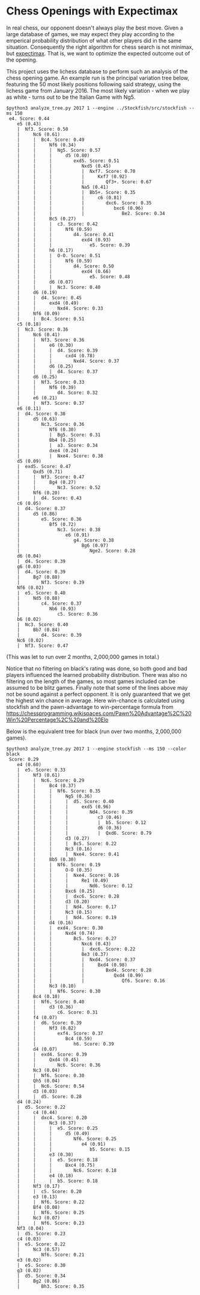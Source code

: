 # Chess Openings with Expectimax
In real chess, our opponent doesn't always play the best move.
Given a large database of games, we may expect they play according to the emperical probability distribution of what other players did in the same situation.
Consequently the right algorithm for chess search is not minimax, but [expectimax](https://www.youtube.com/watch?v=jaFRyzp7yWw).
That is, we want to optimize the expected outcome out of the opening.

This project uses the lichess database to perform such an analysis of the chess opening game.
An example run is the principal variation tree below, featuring the 50 most likely positions following said strategy, using the lichess game from January 2016.
The most likely variation - when we play as white - turns out to be the Italian Game with Ng5.

```
$python3 analyze_tree.py 2017 1 --engine ../Stockfish/src/stockfish --ms 150
 e4. Score: 0.44
    e5 (0.43)
    |  Nf3. Score: 0.50
    |     Nc6 (0.61)
    |     |  Bc4. Score: 0.49
    |     |     Nf6 (0.34)
    |     |     |  Ng5. Score: 0.57
    |     |     |     d5 (0.80)
    |     |     |        exd5. Score: 0.51
    |     |     |           Nxd5 (0.45)
    |     |     |           |  Nxf7. Score: 0.70
    |     |     |           |     Kxf7 (0.92)
    |     |     |           |        Qf3+. Score: 0.67
    |     |     |           Na5 (0.41)
    |     |     |           |  Bb5+. Score: 0.35
    |     |     |           |     c6 (0.81)
    |     |     |           |        dxc6. Score: 0.35
    |     |     |           |           bxc6 (0.96)
    |     |     |           |              Be2. Score: 0.34
    |     |     Bc5 (0.27)
    |     |     |  c3. Score: 0.42
    |     |     |     Nf6 (0.59)
    |     |     |        d4. Score: 0.41
    |     |     |           exd4 (0.93)
    |     |     |              e5. Score: 0.39
    |     |     h6 (0.17)
    |     |     |  O-O. Score: 0.51
    |     |     |     Nf6 (0.59)
    |     |     |        d4. Score: 0.50
    |     |     |           exd4 (0.66)
    |     |     |              e5. Score: 0.48
    |     |     d6 (0.07)
    |     |     |  Nc3. Score: 0.40
    |     d6 (0.19)
    |     |  d4. Score: 0.45
    |     |     exd4 (0.49)
    |     |        Nxd4. Score: 0.33
    |     Nf6 (0.09)
    |     |  Bc4. Score: 0.51
    c5 (0.18)
    |  Nc3. Score: 0.36
    |     Nc6 (0.41)
    |     |  Nf3. Score: 0.36
    |     |     e6 (0.30)
    |     |     |  d4. Score: 0.39
    |     |     |     cxd4 (0.78)
    |     |     |        Nxd4. Score: 0.37
    |     |     d6 (0.25)
    |     |     |  d4. Score: 0.37
    |     d6 (0.25)
    |     |  Nf3. Score: 0.33
    |     |     Nf6 (0.39)
    |     |        d4. Score: 0.32
    |     e6 (0.21)
    |     |  Nf3. Score: 0.37
    e6 (0.11)
    |  d4. Score: 0.38
    |     d5 (0.63)
    |        Nc3. Score: 0.36
    |           Nf6 (0.30)
    |           |  Bg5. Score: 0.31
    |           Bb4 (0.25)
    |           |  a3. Score: 0.34
    |           dxe4 (0.24)
    |           |  Nxe4. Score: 0.38
    d5 (0.09)
    |  exd5. Score: 0.47
    |     Qxd5 (0.71)
    |     |  Nf3. Score: 0.47
    |     |     Bg4 (0.27)
    |     |        Nc3. Score: 0.52
    |     Nf6 (0.20)
    |     |  d4. Score: 0.43
    c6 (0.05)
    |  d4. Score: 0.37
    |     d5 (0.86)
    |        e5. Score: 0.36
    |           Bf5 (0.72)
    |              Nc3. Score: 0.38
    |                 e6 (0.91)
    |                    g4. Score: 0.38
    |                       Bg6 (0.97)
    |                          Nge2. Score: 0.28
    d6 (0.04)
    |  d4. Score: 0.39
    g6 (0.03)
    |  d4. Score: 0.39
    |     Bg7 (0.88)
    |        Nf3. Score: 0.39
    Nf6 (0.02)
    |  e5. Score: 0.40
    |     Nd5 (0.88)
    |        c4. Score: 0.37
    |           Nb6 (0.93)
    |              c5. Score: 0.36
    b6 (0.02)
    |  Nc3. Score: 0.40
    |     Bb7 (0.84)
    |        d4. Score: 0.39
    Nc6 (0.02)
    |  Nf3. Score: 0.47
```
(This was let to run over 2 months, 2,000,000 games in total.)

Notice that no filtering on black's rating was done, so both good and bad players influenced the learned probability distribution. 
There was also no filtering on the length of the games, so most games included can be assumed to be blitz games.
Finally note that some of the lines above may not be sound against a perfect opponent. It is only guaranteed that we get the highest win chance in average.
Here win-chance is calculated using stockfish and the pawn-advantage to win-percentage formula from https://chessprogramming.wikispaces.com/Pawn%20Advantage%2C%20Win%20Percentage%2C%20and%20Elo

Below is the equivalent tree for black (run over two months, 2,000,000 games).
```
$python3 analyze_tree.py 2017 1 --engine stockfish --ms 150 --color black
 Score: 0.29
    e4 (0.60)
    |  e5. Score: 0.33
    |     Nf3 (0.61)
    |     |  Nc6. Score: 0.29
    |     |     Bc4 (0.37)
    |     |     |  Nf6. Score: 0.35
    |     |     |     Ng5 (0.36)
    |     |     |     |  d5. Score: 0.40
    |     |     |     |     exd5 (0.96)
    |     |     |     |        Nd4. Score: 0.39
    |     |     |     |           c3 (0.46)
    |     |     |     |           |  b5. Score: 0.12
    |     |     |     |           d6 (0.36)
    |     |     |     |           |  Qxd6. Score: 0.79
    |     |     |     d3 (0.27)
    |     |     |     |  Bc5. Score: 0.22
    |     |     |     Nc3 (0.16)
    |     |     |     |  Nxe4. Score: 0.41
    |     |     Bb5 (0.30)
    |     |     |  Nf6. Score: 0.19
    |     |     |     O-O (0.35)
    |     |     |     |  Nxe4. Score: 0.16
    |     |     |     |     Re1 (0.49)
    |     |     |     |        Nd6. Score: 0.12
    |     |     |     Bxc6 (0.25)
    |     |     |     |  dxc6. Score: 0.28
    |     |     |     d3 (0.20)
    |     |     |     |  Nd4. Score: 0.17
    |     |     |     Nc3 (0.15)
    |     |     |     |  Nd4. Score: 0.19
    |     |     d4 (0.16)
    |     |     |  exd4. Score: 0.30
    |     |     |     Nxd4 (0.74)
    |     |     |        Bc5. Score: 0.27
    |     |     |           Nxc6 (0.43)
    |     |     |           |  dxc6. Score: 0.22
    |     |     |           Be3 (0.37)
    |     |     |           |  Nxd4. Score: 0.37
    |     |     |           |     Bxd4 (0.98)
    |     |     |           |        Bxd4. Score: 0.28
    |     |     |           |           Qxd4 (0.99)
    |     |     |           |              Qf6. Score: 0.16
    |     |     Nc3 (0.10)
    |     |     |  Nf6. Score: 0.30
    |     Bc4 (0.10)
    |     |  Nf6. Score: 0.40
    |     |     d3 (0.36)
    |     |        c6. Score: 0.31
    |     f4 (0.07)
    |     |  d6. Score: 0.39
    |     |     Nf3 (0.82)
    |     |        exf4. Score: 0.37
    |     |           Bc4 (0.59)
    |     |              h6. Score: 0.39
    |     d4 (0.07)
    |     |  exd4. Score: 0.39
    |     |     Qxd4 (0.45)
    |     |        Nc6. Score: 0.36
    |     Nc3 (0.04)
    |     |  Nf6. Score: 0.30
    |     Qh5 (0.04)
    |     |  Nc6. Score: 0.54
    |     d3 (0.03)
    |     |  d5. Score: 0.28
    d4 (0.24)
    |  d5. Score: 0.22
    |     c4 (0.44)
    |     |  dxc4. Score: 0.20
    |     |     Nc3 (0.37)
    |     |     |  e5. Score: 0.25
    |     |     |     d5 (0.49)
    |     |     |        Nf6. Score: 0.25
    |     |     |           e4 (0.91)
    |     |     |              b5. Score: 0.15
    |     |     e3 (0.30)
    |     |     |  e5. Score: 0.18
    |     |     |     Bxc4 (0.75)
    |     |     |        Nc6. Score: 0.18
    |     |     e4 (0.18)
    |     |     |  b5. Score: 0.18
    |     Nf3 (0.17)
    |     |  c5. Score: 0.20
    |     e3 (0.13)
    |     |  Nf6. Score: 0.22
    |     Bf4 (0.08)
    |     |  Nf6. Score: 0.25
    |     Nc3 (0.07)
    |     |  Nf6. Score: 0.23
    Nf3 (0.04)
    |  d5. Score: 0.23
    c4 (0.03)
    |  e5. Score: 0.22
    |     Nc3 (0.57)
    |        Nf6. Score: 0.21
    e3 (0.02)
    |  e5. Score: 0.30
    g3 (0.02)
    |  d5. Score: 0.34
    |     Bg2 (0.86)
    |        Bh3. Score: 0.35
```
